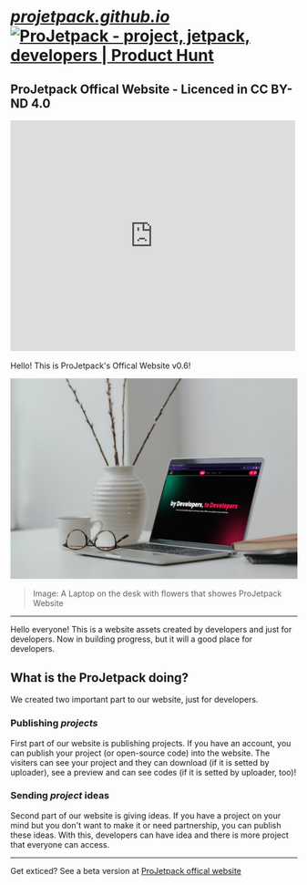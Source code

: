 # [***projetpack.github.io***](https://projectpack.github.io) <a href="https://www.producthunt.com/posts/projetpack?utm_source=badge-featured&utm_medium=badge&utm_souce=badge-projetpack" target="_blank"><img src="https://api.producthunt.com/widgets/embed-image/v1/featured.svg?post_id=375037&theme=light" alt="ProJetpack - project&#0044;&#0032;jetpack&#0044;&#0032;developers | Product Hunt" style="width: 250px; height: 54px;" width="250" height="54" /></a>
ProJetpack Offical Website - Licenced in CC BY-ND 4.0
---
<iframe style="border: none;" src="https://cards.producthunt.com/cards/posts/375037?v=1" width="500" height="405" frameborder="0" scrolling="no" allowfullscreen></iframe>

Hello! This is ProJetpack's Offical Website v0.6!

![A Laptop on the desk with flowers that showes ProJetpack Website](images/mockups/!!laptop.jpg)
> Image: A Laptop on the desk with flowers that showes ProJetpack Website
---
Hello everyone! This is a website assets created by developers and just for developers. Now in building progress, but it will a good place for developers.

## What is the ProJetpack doing?
We created two important part to our website, just for developers.

### **Publishing *projects***
First part of our website is publishing projects. If you have an account, you can publish your project (or open-source code) into the website. The visiters can see your project and they can download (if it is setted by uploader), see a preview and can see codes (if it is setted by uploader, too)!

### **Sending *project* ideas**
Second part of our website is giving ideas. If you have a project on your mind but you don't want to make it or need partnership, you can publish these ideas. With this, developers can have idea and there is more project that everyone can access.

---
Get exticed? See a beta version at [ProJetpack offical website](https://projetpack.github.io)

